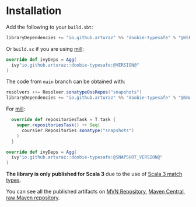 # Installation

Add the following to your `build.sbt`:

```scala
libraryDependencies += "io.github.arturaz" %% "doobie-typesafe" % "@VERSION@"
```

Or `build.sc` if you are using [mill](https://mill-build.com):

```scala
override def ivyDeps = Agg(
  ivy"io.github.arturaz::doobie-typesafe:@VERSION@"
)
```

The code from `main` branch can be obtained with:
```scala
resolvers ++= Resolver.sonatypeOssRepos("snapshots")
libraryDependencies += "io.github.arturaz" %% "doobie-typesafe" % "@SNAPSHOT_VERSION@"
```

For [mill](https://mill-build.com):
```scala
  override def repositoriesTask = T.task {
    super.repositoriesTask() ++ Seq(
      coursier.Repositories.sonatype("snapshots")
    )
  }

override def ivyDeps = Agg(
  ivy"io.github.arturaz::doobie-typesafe:@SNAPSHOT_VERSION@"
)
```

**The library is only published for Scala 3** due to the use of 
[Scala 3 match types](https://docs.scala-lang.org/scala3/reference/new-types/match-types.html).

You can see all the published artifacts on 
[MVN Repository](https://mvnrepository.com/artifact/io.github.arturaz/doobie-typesafe_3), 
[Maven Central](https://search.maven.org/artifact/io.github.arturaz/doobie-typesafe_3),
[raw Maven repository](https://repo1.maven.org/maven2/io/github/arturaz/doobie-typesafe_3/).
